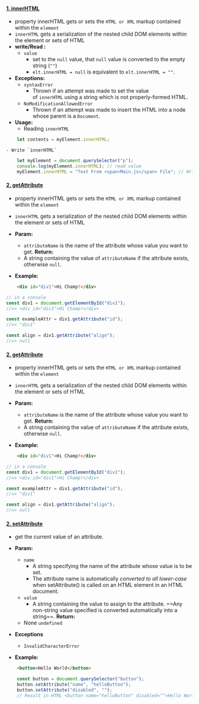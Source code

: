 #### [1. innerHTML](https://developer.mozilla.org/en-US/docs/Web/API/Document/innerHTML)
- property innerHTML gets or sets the `HTML or XML` markup contained within the `element`
- `innerHTML` gets a serialization of the nested child DOM elements within the element or sets of HTML
- **write/Read :**
	- `value`
		- set to the `null` value, that `null` value is converted to the empty string (`""`)
		- `elt.innerHTML = null` is equivalent to `elt.innerHTML = ""`.
- **Exceptions:**
	- `syntaxError`
		- Thrown if an attempt was made to set the value of `innerHTML` using a string which is not properly-formed HTML.
	- `NoModificationAllowedError`
		- Thrown if an attempt was made to insert the HTML into a node whose parent is a `Document`.
- **Usage:**
	- Reading `innerHTML`
```js
	let contents = myElement.innerHTML;
```
	- Write `innerHTML`
```js
	let myElement = document.querySelector("p");
	console.log(myElement.innerHTML); // read value
	myElement.innerHTML = "Text From <span>Main.js</span> File"; // Write value
```

#### [2. getAttribute](https://developer.mozilla.org/en-US/docs/Web/API/Document/getAttribute)
- property innerHTML gets or sets the `HTML or XML` markup contained within the `element`
- `innerHTML` gets a serialization of the nested child DOM elements within the element or sets of HTML
- **Param:**
	- `attributeName` is the name of the attribute whose value you want to get.
 **Return:**
	- A string containing the value of `attributeName` if the attribute exists, otherwise `null`.

- **Example:**
```html
	<div id="div1">Hi Champ!</div>
```

```js
// in a console
const div1 = document.getElementById("div1");
//=> <div id="div1">Hi Champ!</div>

const exampleAttr = div1.getAttribute("id");
//=> "div1"

const align = div1.getAttribute("align");
//=> null
```
#### [2. getAttribute](https://developer.mozilla.org/en-US/docs/Web/API/Document/getAttribute)
- property innerHTML gets or sets the `HTML or XML` markup contained within the `element`
- `innerHTML` gets a serialization of the nested child DOM elements within the element or sets of HTML
- **Param:**
	- `attributeName` is the name of the attribute whose value you want to get.
 **Return:**
	- A string containing the value of `attributeName` if the attribute exists, otherwise `null`.

- **Example:**
```html
	<div id="div1">Hi Champ!</div>
```

```js
// in a console
const div1 = document.getElementById("div1");
//=> <div id="div1">Hi Champ!</div>

const exampleAttr = div1.getAttribute("id");
//=> "div1"

const align = div1.getAttribute("align");
//=> null
```

#### [2. setAttribute](https://developer.mozilla.org/en-US/docs/Web/API/Document/setAttribute)
- get the current value of an attribute.
- **Param:**
	- `name` 
		- A string specifying the name of the attribute whose value is to be set. 
		- The attribute name is automatically *converted to all lower-case* when setAttribute() is called on an HTML element in an HTML document.
	- `value`
		- A string containing the value to assign to the attribute. ==Any non-string value specified is converted automatically into a string==.
 **Return:**
	- None `undefined`
- **Exceptions**
	- `InvalidCharacterError`

- **Example:**
```html
	<button>Hello World</button>
```

```js
	const button = document.querySelector("button");
	button.setAttribute("name", "helloButton");
	button.setAttribute("disabled", ""); 
	// Result in HTML <button name="helloButton" disabled="">Hello World</button>
```





